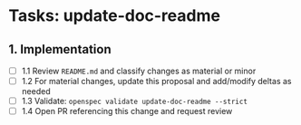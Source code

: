 # Tasks: update-doc-readme

## 1. Implementation

- [ ] 1.1 Review `README.md` and classify changes as material or minor
- [ ] 1.2 For material changes, update this proposal and add/modify deltas as needed
- [ ] 1.3 Validate: `openspec validate update-doc-readme --strict`
- [ ] 1.4 Open PR referencing this change and request review
